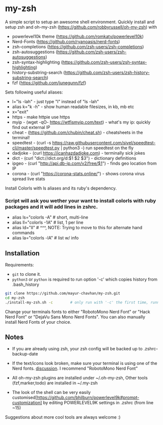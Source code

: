 # my-zsh
A simple script to setup an awesome shell environment.
Quickly install and setup zsh and oh-my-zsh (https://github.com/robbyrussell/oh-my-zsh) with
* powerlevel10k theme (https://github.com/romkatv/powerlevel10k)
* Nerd-Fonts (https://github.com/ryanoasis/nerd-fonts)
* zsh-completions (https://github.com/zsh-users/zsh-completions)
* zsh-autosuggestions (https://github.com/zsh-users/zsh-autosuggestions)
* zsh-syntax-highlighting (https://github.com/zsh-users/zsh-syntax-highlighting)
* history-substring-search (https://github.com/zsh-users/zsh-history-substring-search)
* fzf (https://github.com/junegunn/fzf)

Sets following useful aliases:
* l="ls -lah"         - just type "l" instead of "ls -lah"
* alias k="k -h"	  - show human readable filesizes, in kb, mb etc
* x="exit"
* https               - make httpie use https
* myip - (wget -qO- https://wtfismyip.com/text)       - what's my ip: quickly find out external IP
* cheat - (https://github.com/chubin/cheat.sh)        - cheatsheets in the terminal!
* speedtest - (curl -s https://raw.githubusercontent.com/sivel/speedtest-cli/master/speedtest.py | python3 -) run speedtest on the fly
* dadjoke - (curl https://icanhazdadjoke.com)         - terminally sick jokes
* dict - (curl "dict://dict.org/d:$1 $2 $3")          - dictionary definitions
* ipgeo - (curl "http://api.db-ip.com/v2/free/$1")    - finds geo location from IP
* corona - (curl "https://corona-stats.online/")      - shows corona virus spread live stats

Install Colorls with ls aliases and its ruby's dependency.

### Script will ask you wether your want to install colorls with ruby packages and it will add lines in zshrc.

* alias ls="colorls -A"           # short, multi-line
* alias ll="colorls -1A"          # list, 1 per line
* alias ld="ll"                   # ^^^, NOTE: Trying to move to this for alternate hand commands
* alias la="colorls -lA"          # list w/ info

## Installation
Requirements:
* `git` to clone it.
* `python3` or `python` is required to run option '-c' which copies history from .bash_history

``` bash
git clone https://github.com/mayur-chavhan/my-zsh.git
cd my-zsh
./install-my-zsh.sh -c        # only run with '-c' the first time, running multiple times will duplicate history entries
```

Change your terminals fonts to either "RobotoMono Nerd Font" or "Hack Nerd Font" or "DejaVu Sans Mono Nerd Fonts".
You can also manually install Nerd Fonts of your choice.

## Notes
* If you are already using zsh, your zsh config will be backed up to .zshrc-backup-date

* If the text/icons look broken, make sure your terminal is using one of the Nerd fonts. [discussion](https://github.com/powerline/fonts/issues/185). I recommend "RobotoMono Nerd Font"


* All oh-my-zsh plugins are installed under ~/.oh-my-zsh, Other tools (fzf,marker,todo) are installed in ~/.my-zsh

* The look of the shell can be very easily customised[https://github.com/bhilburn/powerlevel9k#prompt-customization] by editing POWERLEVEL9K settings in .zshrc (from line ~15)


Suggestions about more cool tools are always welcome :)
